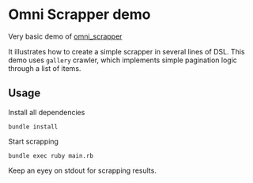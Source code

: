# Omni Scrapper demo

Very basic demo of [omni_scrapper](https://github.com/Mehonoshin/omni_scrapper)

It illustrates how to create a simple scrapper in several lines of DSL.
This demo uses `gallery` crawler, which implements simple pagination logic through a list of items.


## Usage

Install all dependencies

```
bundle install
```

Start scrapping

```
bundle exec ruby main.rb
```

Keep an eyey on stdout for scrapping results.
